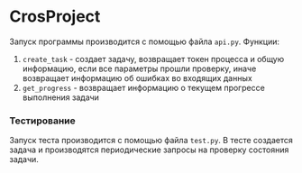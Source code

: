 # CrosProject

Запуск программы производится с помощью файла `api.py`. Функции:
1. `create_task` - создает задачу, возвращает токен процесса и общую информацию, если все параметры прошли проверку, иначе возвращает информацию об ошибках во входящих данных  
2. `get_progress` - возвращает информацию о текущем прогрессе выполнения задачи  


### Тестирование
Запуск теста производится с помощью файла `test.py`. В тесте создается задача и производятся периодические запросы на проверку состояния задачи.
